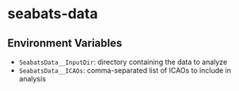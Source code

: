 # seabats-data

## Environment Variables

- `SeabatsData__InputDir`: directory containing the data to analyze
- `SeabatsData__ICAOs`: comma-separated list of ICAOs to include in analysis
